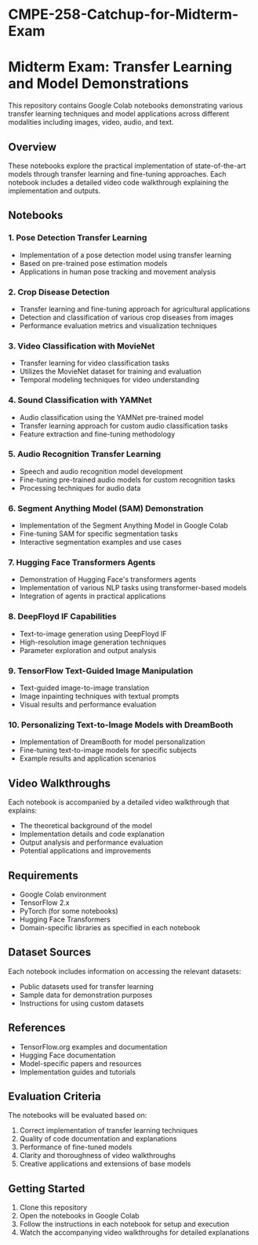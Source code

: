 # CMPE-258-Catchup-for-Midterm-Exam

# Midterm Exam: Transfer Learning and Model Demonstrations

This repository contains Google Colab notebooks demonstrating various transfer learning techniques and model applications across different modalities including images, video, audio, and text.

## Overview

These notebooks explore the practical implementation of state-of-the-art models through transfer learning and fine-tuning approaches. Each notebook includes a detailed video code walkthrough explaining the implementation and outputs.

## Notebooks

### 1. Pose Detection Transfer Learning
- Implementation of a pose detection model using transfer learning
- Based on pre-trained pose estimation models
- Applications in human pose tracking and movement analysis

### 2. Crop Disease Detection
- Transfer learning and fine-tuning approach for agricultural applications
- Detection and classification of various crop diseases from images
- Performance evaluation metrics and visualization techniques

### 3. Video Classification with MovieNet
- Transfer learning for video classification tasks
- Utilizes the MovieNet dataset for training and evaluation
- Temporal modeling techniques for video understanding

### 4. Sound Classification with YAMNet
- Audio classification using the YAMNet pre-trained model
- Transfer learning approach for custom audio classification tasks
- Feature extraction and fine-tuning methodology

### 5. Audio Recognition Transfer Learning
- Speech and audio recognition model development
- Fine-tuning pre-trained audio models for custom recognition tasks
- Processing techniques for audio data

### 6. Segment Anything Model (SAM) Demonstration
- Implementation of the Segment Anything Model in Google Colab
- Fine-tuning SAM for specific segmentation tasks
- Interactive segmentation examples and use cases

### 7. Hugging Face Transformers Agents
- Demonstration of Hugging Face's transformers agents
- Implementation of various NLP tasks using transformer-based models
- Integration of agents in practical applications

### 8. DeepFloyd IF Capabilities
- Text-to-image generation using DeepFloyd IF
- High-resolution image generation techniques
- Parameter exploration and output analysis

### 9. TensorFlow Text-Guided Image Manipulation
- Text-guided image-to-image translation
- Image inpainting techniques with textual prompts
- Visual results and performance evaluation

### 10. Personalizing Text-to-Image Models with DreamBooth
- Implementation of DreamBooth for model personalization
- Fine-tuning text-to-image models for specific subjects
- Example results and application scenarios

## Video Walkthroughs

Each notebook is accompanied by a detailed video walkthrough that explains:
- The theoretical background of the model
- Implementation details and code explanation
- Output analysis and performance evaluation
- Potential applications and improvements

## Requirements

- Google Colab environment
- TensorFlow 2.x
- PyTorch (for some notebooks)
- Hugging Face Transformers
- Domain-specific libraries as specified in each notebook

## Dataset Sources

Each notebook includes information on accessing the relevant datasets:
- Public datasets used for transfer learning
- Sample data for demonstration purposes
- Instructions for using custom datasets

## References

- TensorFlow.org examples and documentation
- Hugging Face documentation
- Model-specific papers and resources
- Implementation guides and tutorials

## Evaluation Criteria

The notebooks will be evaluated based on:
1. Correct implementation of transfer learning techniques
2. Quality of code documentation and explanations
3. Performance of fine-tuned models
4. Clarity and thoroughness of video walkthroughs
5. Creative applications and extensions of base models

## Getting Started

1. Clone this repository
2. Open the notebooks in Google Colab
3. Follow the instructions in each notebook for setup and execution
4. Watch the accompanying video walkthroughs for detailed explanations
